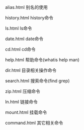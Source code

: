 alias.html   别名的使用

history.html history命令

ls.html      ls命令

date.html    date命令

cd.html      cd命令

help.html    帮助命令(whatis help man)

dir.html     目录相关操作命令

search.html  搜索命令(find grep)

zip.html     压缩命令

ln.html      链接命令

mount.html   挂载命令

command.html 其它相关命令
